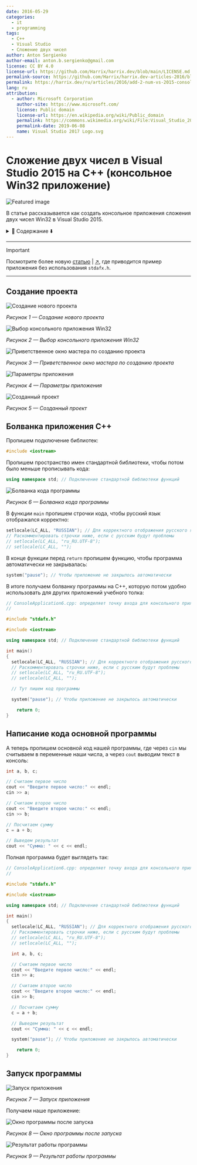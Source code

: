 ```yaml
---
date: 2016-05-29
categories:
  - it
  - programming
tags:
  - C++
  - Visual Studio
  - Сложение двух чисел
author: Anton Sergienko
author-email: anton.b.sergienko@gmail.com
license: CC BY 4.0
license-url: https://github.com/Harrix/harrix.dev/blob/main/LICENSE.md
permalink-source: https://github.com/Harrix/harrix.dev-articles-2016/blob/main/add-2-num-vs-2015-console/add-2-num-vs-2015-console.md
permalink: https://harrix.dev/ru/articles/2016/add-2-num-vs-2015-console/
lang: ru
attribution:
  - author: Microsoft Corporation
    author-site: https://www.microsoft.com/
    license: Public domain
    license-url: https://en.wikipedia.org/wiki/Public_domain
    permalink: https://commons.wikimedia.org/wiki/File:Visual_Studio_2017_Logo.svg
    permalink-date: 2019-06-08
    name: Visual Studio 2017 Logo.svg
---
```


# Сложение двух чисел в Visual Studio 2015 на C++ (консольное Win32 приложение)

![Featured image](featured-image.svg)

В статье рассказывается как создать консольное приложения сложения двух чисел Win32 в Visual Studio 2015.

<details>
<summary>📖 Содержание ⬇️</summary>

## Содержание

- [Создание проекта](#создание-проекта)
- [Болванка приложения C++](#болванка-приложения-c)
- [Написание кода основной программы](#написание-кода-основной-программы)
- [Запуск программы](#запуск-программы)

</details>

---

> [!IMPORTANT]
> Посмотрите более новую [статью](https://github.com/Harrix/harrix.dev-articles-2017/blob/main/add-2-num-vs-2015-console-2/add-2-num-vs-2015-console-2.md) | [↗️](https://harrix.dev/ru/articles/2017/add-2-num-vs-2015-console-2/), где приводится пример приложения без использования `stdafx.h`.

---

## Создание проекта

![Создание нового проекта](img/new-project_01.png)

_Рисунок 1 — Создание нового проекта_

![Выбор консольного приложения Win32](img/new-project_02.png)

_Рисунок 2 — Выбор консольного приложения Win32_

![Приветственное окно мастера по созданию проекта](img/new-project_03.png)

_Рисунок 3 — Приветственное окно мастера по созданию проекта_

![Параметры приложения](img/new-project_04.png)

_Рисунок 4 — Параметры приложения_

![Созданный проект](img/new-project_05.png)

_Рисунок 5 — Созданный проект_

## Болванка приложения C++

Пропишем подключение библиотек:

```cpp
#include <iostream>
```

Пропишем пространство имен стандартной библиотеки, чтобы потом было меньше прописывать кода:

```cpp
using namespace std; // Подключение стандартной библиотеки функций
```

![Болванка кода программы](img/code.png)

_Рисунок 6 — Болванка кода программы_

В функции `main` пропишем строчки кода, чтобы русский язык отображался корректно:

```cpp
setlocale(LC_ALL, "RUSSIAN"); // Для корректного отображения русского языка
// Раскомментировать строчки ниже, если с русским будут проблемы
// setlocale(LC_ALL, "ru_RU.UTF-8");
// setlocale(LC_ALL, "");
```

В конце функции перед `return` пропишем функцию, чтобы программа автоматически не закрывалась:

```cpp
system("pause"); // Чтобы приложение не закрылось автоматически
```

В итоге получаем болванку программы на C++, которую потом удобно использовать для других приложений учебного толка:

```cpp
// ConsoleApplication6.cpp: определяет точку входа для консольного приложения.
//

#include "stdafx.h"

#include <iostream>

using namespace std; // Подключение стандартной библиотеки функций

int main()
{
  setlocale(LC_ALL, "RUSSIAN"); // Для корректного отображения русского языка
  // Раскомментировать строчки ниже, если с русским будут проблемы
  // setlocale(LC_ALL, "ru_RU.UTF-8");
  // setlocale(LC_ALL, "");

  // Тут пишем код программы

  system("pause"); // Чтобы приложение не закрылось автоматически

    return 0;
}
```

## Написание кода основной программы

А теперь пропишем основной код нашей программы, где через `cin` мы считываем в переменные наши числа, а через `cout` выводим текст в консоль:

```cpp
int a, b, c;

// Считаем первое число
cout << "Введите первое число:" << endl;
cin >> a;

// Считаем второе число
cout << "Введите второе число:" << endl;
cin >> b;

// Посчитаем сумму
c = a + b;

// Выведем результат
cout << "Сумма: " << c << endl;
```

Полная программа будет выглядеть так:

```cpp
// ConsoleApplication6.cpp: определяет точку входа для консольного приложения.
//

#include "stdafx.h"

#include <iostream>

using namespace std; // Подключение стандартной библиотеки функций

int main()
{
  setlocale(LC_ALL, "RUSSIAN"); // Для корректного отображения русского языка
  // Раскомментировать строчки ниже, если с русским будут проблемы
  // setlocale(LC_ALL, "ru_RU.UTF-8");
  // setlocale(LC_ALL, "");

  int a, b, c;

  // Считаем первое число
  cout << "Введите первое число:" << endl;
  cin >> a;

  // Считаем второе число
  cout << "Введите второе число:" << endl;
  cin >> b;

  // Посчитаем сумму
  c = a + b;

  // Выведем результат
  cout << "Сумма: " << c << endl;

  system("pause"); // Чтобы приложение не закрылось автоматически

    return 0;
}
```

## Запуск программы

![Запуск приложения](img/run.png)

_Рисунок 7 — Запуск приложения_

Получаем наше приложение:

![Окно программы после запуска](img/result_01.png)

_Рисунок 8 — Окно программы после запуска_

![Результат работы программы](img/result_02.png)

_Рисунок 9 — Результат работы программы_
